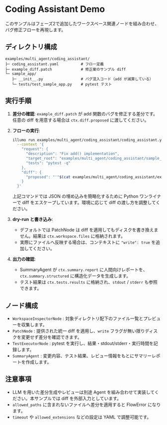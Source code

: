 # Coding Assistant Demo

このサンプルはフェーズ2で追加したワークスペース関連ノードを組み合わせ、バグ修正フローを再現します。

## ディレクトリ構成

```
examples/multi_agent/coding_assistant/
├─ coding_assistant.yaml          # フロー定義
├─ example_diff.patch             # 修正案のサンプル diff
└─ sample_app/
   ├─ __init__.py                 # バグ混入コード（add が減算している）
   └─ tests/test_sample_app.py    # pytest テスト
```

## 実行手順

1. **差分の確認**: `example_diff.patch` が add 関数のバグを修正する差分です。任意の diff を用意する場合は `ctx.diff.proposed` に渡してください。
2. **フローの実行**:

   ```bash
   illumo run examples/multi_agent/coding_assistant/coding_assistant.yaml \
     --context '{
       "request": {
         "description": "Fix add() implementation",
         "target_root": "examples/multi_agent/coding_assistant/sample_app",
         "tests": "pytest -q"
       },
       "diff": {
         "proposed": "'"$(cat examples/multi_agent/coding_assistant/example_diff.patch | python -c "import sys, json; print(json.dumps(sys.stdin.read()))")"'"
       }
     }'
   ```

   上記コマンドでは JSON の埋め込みを簡略化するために Python ワンライナーで diff をエスケープしています。環境に応じて diff の渡し方を調整してください。

3. **dry-run と書き込み**:
   - デフォルトでは PatchNode は diff を適用してもディスクを書き換えません。結果は `ctx.workspace.files` に格納されます。
   - 実際にファイルへ反映する場合は、コンテキストに `"write": true` を追加してください。

4. **出力の確認**:
   - SummaryAgent が `ctx.summary.report` に人間向けレポートを、`ctx.summary.structured` に構造化データを生成します。
   - テスト結果は `ctx.tests.results` に格納され、`stdout` / `stderr` も参照できます。

## ノード構成

- `WorkspaceInspectorNode` : 対象ディレクトリ配下のファイル一覧とプレビューを収集します。
- `PatchNode` : 提供された統一 diff を適用し、`write` フラグが無い限りディスクを変更せず差分を確認できます。
- `TestExecutorNode` : pytest を実行し、結果・stdout/stderr・実行時間を記録します。
- `SummaryAgent` : 変更内容、テスト結果、レビュー情報をもとにサマリーレポートを作成します。

## 注意事項

- LLM を用いた差分生成やレビューは別途 Agent を組み合わせて実装してください。本サンプルでは diff を外部入力としています。
- `allowed_paths` に含まれないファイルへ差分を適用すると FlowError になります。
- `timeout` や `allowed_extensions` などの設定は YAML で調整可能です。
